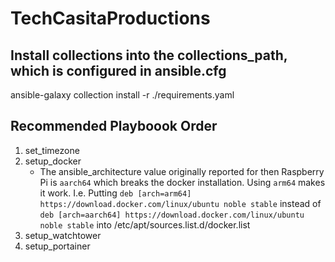 # TechCasitaProductions 

## Install collections into the collections_path, which is configured in ansible.cfg
ansible-galaxy collection install -r ./requirements.yaml

## Recommended Playboook Order 

1. set_timezone
1. setup_docker
    - The ansible_architecture value originally reported for then Raspberry Pi is `aarch64` which breaks the docker installation. Using `arm64` makes it work. I.e. Putting 
    `deb [arch=arm64] https://download.docker.com/linux/ubuntu noble stable` instead of `deb [arch=aarch64] https://download.docker.com/linux/ubuntu noble stable` into /etc/apt/sources.list.d/docker.list
1. setup_watchtower
1. setup_portainer
